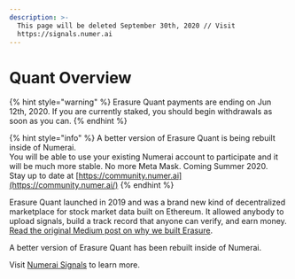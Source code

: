 ```yaml
---
description: >-
  This page will be deleted September 30th, 2020 // Visit
  https://signals.numer.ai
---
```


# Quant Overview

{% hint style="warning" %}
Erasure Quant payments are ending on Jun 12th, 2020. If you are currently staked, you should begin withdrawals as soon as you can.
{% endhint %}

{% hint style="info" %}
A better version of Erasure Quant is being rebuilt inside of Numerai.   
You will be able to use your existing Numerai account to participate and it will be much more stable. No more Meta Mask. Coming Summer 2020.  
Stay up to date at [https://community.numer.ai](https://community.numer.ai/)
{% endhint %}

Erasure Quant launched in 2019 and was a brand new kind of decentralized marketplace for stock market data built on Ethereum. It allowed anybody to upload signals, build a track record that anyone can verify, and earn money. [Read the original Medium post on why we built Erasure](https://medium.com/numerai/numerai-reveals-erasure-unstoppable-peer-to-peer-data-feeds-4fbb8d92820a).

A better version of Erasure Quant has been rebuilt inside of Numerai. 

Visit [Numerai Signals](https://signals.numer.ai) to learn more.

